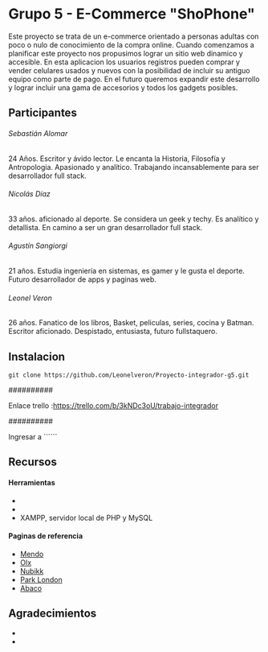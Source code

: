 # Grupo 5 - E-Commerce "ShoPhone"

Este proyecto se trata de un e-commerce orientado a personas adultas con poco o nulo de conocimiento de la compra online. Cuando comenzamos a planificar este proyecto nos propusimos lograr un sitio web dinamico y accesible. En esta aplicacion los usuarios registros pueden comprar y vender celulares usados y nuevos con la posibilidad de incluir su antiguo equipo como parte de pago. En el futuro queremos expandir este desarrollo y lograr incluir una gama de accesorios y todos los gadgets posibles.



## Participantes

###### Sebastián Alomar
24 Años. Escritor y ávido lector. Le encanta la Historia, Filosofía y Antropologia.
Apasionado y analítico. Trabajando incansablemente para ser desarrollador full stack.


###### Nicolás Díaz
33 años. aficionado al deporte. Se considera un geek y techy. Es analítico y 
detallista. En camino a ser un gran desarrollador full stack.


###### Agustín Sangiorgi
21 años. Estudia ingeniería en sistemas, es gamer y le
gusta el deporte. Futuro desarrollador de apps y paginas web.


###### Leonel Veron
26 años. Fanatico de los libros, Basket, peliculas, series, cocina y Batman. Escritor aficionado.
Despistado, entusiasta, futuro fullstaquero.


## Instalacion

```git clone https://github.com/Leonelveron/Proyecto-integrador-g5.git```


##########
 
 Enlace trello :https://trello.com/b/3kNDc3oU/trabajo-integrador

##########


Ingresar a `````` 



## Recursos

#### Herramientas

- 
- 
- XAMPP, servidor local de PHP y MySQL



#### Paginas de referencia

- [Mendo](https://www.mendo.nl/)
- [Olx](https://www.olx.com.ar/)
- [Nubikk](https://www.nubikk.com/nl)
- [Park London](https://www.parkalondon.com/)
- [Abaco](https://www.abaco.la)



## Agradecimientos

- 
- 